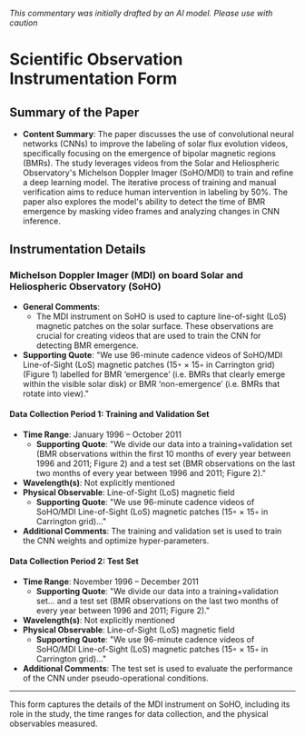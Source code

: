 _This commentary was initially drafted by an AI model. Please use with caution_

# Scientific Observation Instrumentation Form

## Summary of the Paper
- **Content Summary**: The paper discusses the use of convolutional neural networks (CNNs) to improve the labeling of solar flux evolution videos, specifically focusing on the emergence of bipolar magnetic regions (BMRs). The study leverages videos from the Solar and Heliospheric Observatory's Michelson Doppler Imager (SoHO/MDI) to train and refine a deep learning model. The iterative process of training and manual verification aims to reduce human intervention in labeling by 50%. The paper also explores the model's ability to detect the time of BMR emergence by masking video frames and analyzing changes in CNN inference.

## Instrumentation Details

### Michelson Doppler Imager (MDI) on board Solar and Heliospheric Observatory (SoHO)
- **General Comments**:
   - The MDI instrument on SoHO is used to capture line-of-sight (LoS) magnetic patches on the solar surface. These observations are crucial for creating videos that are used to train the CNN for detecting BMR emergence.
- **Supporting Quote**: "We use 96-minute cadence videos of SoHO/MDI Line-of-Sight (LoS) magnetic patches (15◦ × 15◦ in Carrington grid) (Figure 1) labelled for BMR ‘emergence’ (i.e. BMRs that clearly emerge within the visible solar disk) or BMR ‘non-emergence’ (i.e. BMRs that rotate into view)."

#### Data Collection Period 1: Training and Validation Set
- **Time Range**: January 1996 – October 2011
   - **Supporting Quote**: "We divide our data into a training+validation set (BMR observations within the first 10 months of every year between 1996 and 2011; Figure 2) and a test set (BMR observations on the last two months of every year between 1996 and 2011; Figure 2)."
- **Wavelength(s)**: Not explicitly mentioned
- **Physical Observable**: Line-of-Sight (LoS) magnetic field
   - **Supporting Quote**: "We use 96-minute cadence videos of SoHO/MDI Line-of-Sight (LoS) magnetic patches (15◦ × 15◦ in Carrington grid)..."
- **Additional Comments**: The training and validation set is used to train the CNN weights and optimize hyper-parameters.

#### Data Collection Period 2: Test Set
- **Time Range**: November 1996 – December 2011
   - **Supporting Quote**: "We divide our data into a training+validation set... and a test set (BMR observations on the last two months of every year between 1996 and 2011; Figure 2)."
- **Wavelength(s)**: Not explicitly mentioned
- **Physical Observable**: Line-of-Sight (LoS) magnetic field
   - **Supporting Quote**: "We use 96-minute cadence videos of SoHO/MDI Line-of-Sight (LoS) magnetic patches (15◦ × 15◦ in Carrington grid)..."
- **Additional Comments**: The test set is used to evaluate the performance of the CNN under pseudo-operational conditions.

---

This form captures the details of the MDI instrument on SoHO, including its role in the study, the time ranges for data collection, and the physical observables measured.
